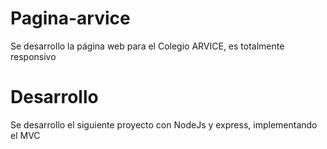# Pagina-arvice
Se desarrollo la página web para el Colegio ARVICE, es totalmente responsivo

# Desarrollo
Se desarrollo el siguiente proyecto con NodeJs y express, implementando el MVC
